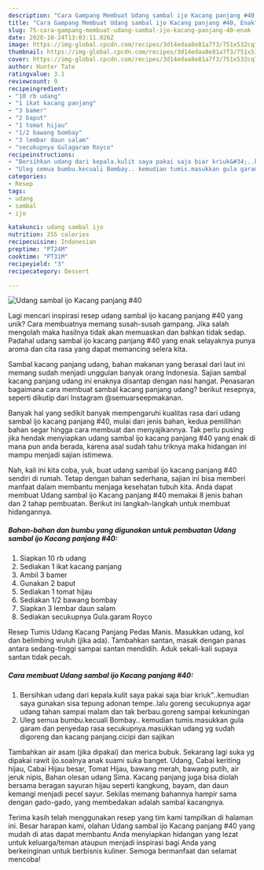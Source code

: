 ```yaml
---
description: "Cara Gampang Membuat Udang sambal ijo Kacang panjang #40, Enak"
title: "Cara Gampang Membuat Udang sambal ijo Kacang panjang #40, Enak"
slug: 75-cara-gampang-membuat-udang-sambal-ijo-kacang-panjang-40-enak
date: 2020-10-24T13:03:11.026Z
image: https://img-global.cpcdn.com/recipes/3d14edaa8e81a7f3/751x532cq70/udang-sambal-ijo-kacang-panjang-40-foto-resep-utama.jpg
thumbnail: https://img-global.cpcdn.com/recipes/3d14edaa8e81a7f3/751x532cq70/udang-sambal-ijo-kacang-panjang-40-foto-resep-utama.jpg
cover: https://img-global.cpcdn.com/recipes/3d14edaa8e81a7f3/751x532cq70/udang-sambal-ijo-kacang-panjang-40-foto-resep-utama.jpg
author: Hunter Tate
ratingvalue: 3.1
reviewcount: 9
recipeingredient:
- "10 rb udang"
- "1 ikat kacang panjang"
- "3 bamer"
- "2 baput"
- "1 tomat hijau"
- "1/2 bawang bombay"
- "3 lembar daun salam"
- "secukupnya Gulagaram Royco"
recipeinstructions:
- "Bersihkan udang dari kepala.kulit saya pakai saja biar kriuk&#34;..kemudian saya gunakan sisa tepung adonan tempe..lalu goreng secukupnya agar udang tahan sampai malam dan tak berbau.goreng sampai kekuningan"
- "Uleg semua bumbu.kecuali Bombay.. kemudian tumis.masukkan gula garam dan penyedap rasa secukupnya.masukkan udang yg sudah digoreng dan kacang panjang.cicipi dan sajikan"
categories:
- Resep
tags:
- udang
- sambal
- ijo

katakunci: udang sambal ijo 
nutrition: 255 calories
recipecuisine: Indonesian
preptime: "PT24M"
cooktime: "PT31M"
recipeyield: "3"
recipecategory: Dessert

---
```



![Udang sambal ijo Kacang panjang #40](https://img-global.cpcdn.com/recipes/3d14edaa8e81a7f3/751x532cq70/udang-sambal-ijo-kacang-panjang-40-foto-resep-utama.jpg)

Lagi mencari inspirasi resep udang sambal ijo kacang panjang #40 yang unik? Cara membuatnya memang susah-susah gampang. Jika salah mengolah maka hasilnya tidak akan memuaskan dan bahkan tidak sedap. Padahal udang sambal ijo kacang panjang #40 yang enak selayaknya punya aroma dan cita rasa yang dapat memancing selera kita.

Sambal kacang panjang udang, bahan makanan yang berasal dari laut ini memang sudah menjadi unggulan banyak orang Indonesia. Sajian sambal kacang panjang udang ini enaknya disantap dengan nasi hangat. Penasaran bagaimana cara membuat sambal kacang panjang udang? berikut resepnya, seperti dikutip dari Instagram @semuarseepmakanan.

Banyak hal yang sedikit banyak mempengaruhi kualitas rasa dari udang sambal ijo kacang panjang #40, mulai dari jenis bahan, kedua pemilihan bahan segar hingga cara membuat dan menyajikannya. Tak perlu pusing jika hendak menyiapkan udang sambal ijo kacang panjang #40 yang enak di mana pun anda berada, karena asal sudah tahu triknya maka hidangan ini mampu menjadi sajian istimewa.


Nah, kali ini kita coba, yuk, buat udang sambal ijo kacang panjang #40 sendiri di rumah. Tetap dengan bahan sederhana, sajian ini bisa memberi manfaat dalam membantu menjaga kesehatan tubuh kita. Anda dapat membuat Udang sambal ijo Kacang panjang #40 memakai 8 jenis bahan dan 2 tahap pembuatan. Berikut ini langkah-langkah untuk membuat hidangannya.

<!--inarticleads1-->

##### Bahan-bahan dan bumbu yang digunakan untuk pembuatan Udang sambal ijo Kacang panjang #40:

1. Siapkan 10 rb udang
1. Sediakan 1 ikat kacang panjang
1. Ambil 3 bamer
1. Gunakan 2 baput
1. Sediakan 1 tomat hijau
1. Sediakan 1/2 bawang bombay
1. Siapkan 3 lembar daun salam
1. Sediakan secukupnya Gula.garam Royco


Resep Tumis Udang Kacang Panjang Pedas Manis. Masukkan udang, kol dan belimbing wuluh (jika ada). Tambahkan santan, masak dengan panas antara sedang-tinggi sampai santan mendidih. Aduk sekali-kali supaya santan tidak pecah. 

<!--inarticleads2-->

##### Cara membuat Udang sambal ijo Kacang panjang #40:

1. Bersihkan udang dari kepala.kulit saya pakai saja biar kriuk&#34;..kemudian saya gunakan sisa tepung adonan tempe..lalu goreng secukupnya agar udang tahan sampai malam dan tak berbau.goreng sampai kekuningan
1. Uleg semua bumbu.kecuali Bombay.. kemudian tumis.masukkan gula garam dan penyedap rasa secukupnya.masukkan udang yg sudah digoreng dan kacang panjang.cicipi dan sajikan


Tambahkan air asam (jika dipakai) dan merica bubuk. Sekarang lagi suka yg dipakai rawit ijo.soalnya anak suami suka banget. Udang, Cabai keriting hijau, Cabai Hijau besar, Tomat Hijau, bawang merah, bawang putih, air jeruk nipis, Bahan olesan udang Sima. Kacang panjang juga bisa diolah bersama beragan sayuran hijau seperti kangkung, bayam, dan daun kemangi menjadi pecel sayur. Sekilas memang bahannya hampir sama dengan gado-gado, yang membedakan adalah sambal kacangnya. 

Terima kasih telah menggunakan resep yang tim kami tampilkan di halaman ini. Besar harapan kami, olahan Udang sambal ijo Kacang panjang #40 yang mudah di atas dapat membantu Anda menyiapkan hidangan yang lezat untuk keluarga/teman ataupun menjadi inspirasi bagi Anda yang berkeinginan untuk berbisnis kuliner. Semoga bermanfaat dan selamat mencoba!
